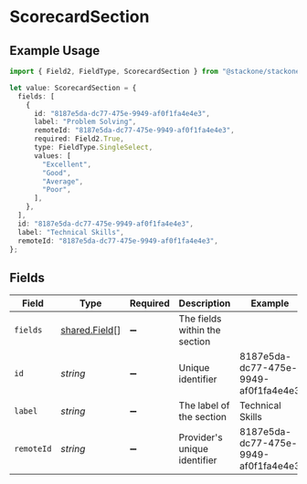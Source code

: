 # ScorecardSection

## Example Usage

```typescript
import { Field2, FieldType, ScorecardSection } from "@stackone/stackone-client-ts/sdk/models/shared";

let value: ScorecardSection = {
  fields: [
    {
      id: "8187e5da-dc77-475e-9949-af0f1fa4e4e3",
      label: "Problem Solving",
      remoteId: "8187e5da-dc77-475e-9949-af0f1fa4e4e3",
      required: Field2.True,
      type: FieldType.SingleSelect,
      values: [
        "Excellent",
        "Good",
        "Average",
        "Poor",
      ],
    },
  ],
  id: "8187e5da-dc77-475e-9949-af0f1fa4e4e3",
  label: "Technical Skills",
  remoteId: "8187e5da-dc77-475e-9949-af0f1fa4e4e3",
};
```

## Fields

| Field                                                 | Type                                                  | Required                                              | Description                                           | Example                                               |
| ----------------------------------------------------- | ----------------------------------------------------- | ----------------------------------------------------- | ----------------------------------------------------- | ----------------------------------------------------- |
| `fields`                                              | [shared.Field](../../../sdk/models/shared/field.md)[] | :heavy_minus_sign:                                    | The fields within the section                         |                                                       |
| `id`                                                  | *string*                                              | :heavy_minus_sign:                                    | Unique identifier                                     | 8187e5da-dc77-475e-9949-af0f1fa4e4e3                  |
| `label`                                               | *string*                                              | :heavy_minus_sign:                                    | The label of the section                              | Technical Skills                                      |
| `remoteId`                                            | *string*                                              | :heavy_minus_sign:                                    | Provider's unique identifier                          | 8187e5da-dc77-475e-9949-af0f1fa4e4e3                  |